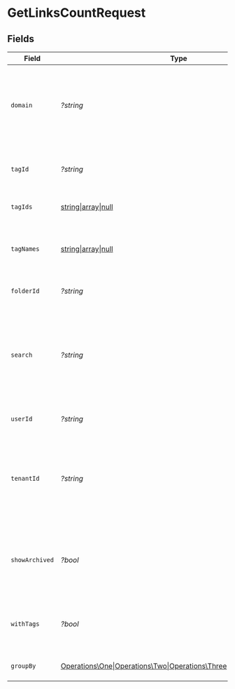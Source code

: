 # GetLinksCountRequest


## Fields

| Field                                                                                                                        | Type                                                                                                                         | Required                                                                                                                     | Description                                                                                                                  |
| ---------------------------------------------------------------------------------------------------------------------------- | ---------------------------------------------------------------------------------------------------------------------------- | ---------------------------------------------------------------------------------------------------------------------------- | ---------------------------------------------------------------------------------------------------------------------------- |
| `domain`                                                                                                                     | *?string*                                                                                                                    | :heavy_minus_sign:                                                                                                           | The domain to filter the links by. E.g. `ac.me`. If not provided, all links for the workspace will be returned.              |
| `tagId`                                                                                                                      | *?string*                                                                                                                    | :heavy_minus_sign:                                                                                                           | Deprecated: Use `tagIds` instead. The tag ID to filter the links by.                                                         |
| `tagIds`                                                                                                                     | [string\|array\|null](../../Models/Operations/GetLinksCountQueryParamTagIds.md)                                              | :heavy_minus_sign:                                                                                                           | The tag IDs to filter the links by.                                                                                          |
| `tagNames`                                                                                                                   | [string\|array\|null](../../Models/Operations/GetLinksCountQueryParamTagNames.md)                                            | :heavy_minus_sign:                                                                                                           | The unique name of the tags assigned to the short link (case insensitive).                                                   |
| `folderId`                                                                                                                   | *?string*                                                                                                                    | :heavy_minus_sign:                                                                                                           | The folder ID to filter the links by.                                                                                        |
| `search`                                                                                                                     | *?string*                                                                                                                    | :heavy_minus_sign:                                                                                                           | The search term to filter the links by. The search term will be matched against the short link slug and the destination url. |
| `userId`                                                                                                                     | *?string*                                                                                                                    | :heavy_minus_sign:                                                                                                           | The user ID to filter the links by.                                                                                          |
| `tenantId`                                                                                                                   | *?string*                                                                                                                    | :heavy_minus_sign:                                                                                                           | The ID of the tenant that created the link inside your system. If set, will only return links for the specified tenant.      |
| `showArchived`                                                                                                               | *?bool*                                                                                                                      | :heavy_minus_sign:                                                                                                           | Whether to include archived links in the response. Defaults to `false` if not provided.                                      |
| `withTags`                                                                                                                   | *?bool*                                                                                                                      | :heavy_minus_sign:                                                                                                           | DEPRECATED. Filter for links that have at least one tag assigned to them.                                                    |
| `groupBy`                                                                                                                    | [Operations\One\|Operations\Two\|Operations\Three\|Operations\Four\|null](../../Models/Operations/GroupBy.md)                | :heavy_minus_sign:                                                                                                           | The field to group the links by.                                                                                             |